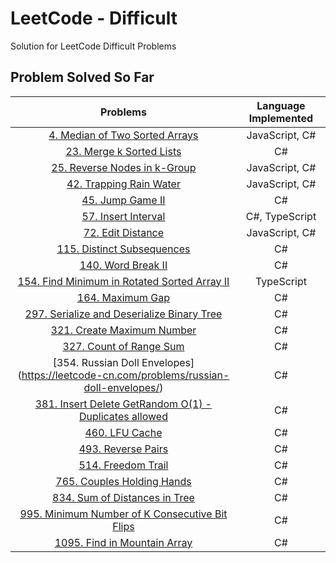 # LeetCode - Difficult

Solution for LeetCode Difficult Problems

## Problem Solved So Far

|                                                                 Problems                                                                  | Language Implemented |
| :---------------------------------------------------------------------------------------------------------------------------------------: | :------------------: |
|                      [4. Median of Two Sorted Arrays](https://leetcode-cn.com/problems/median-of-two-sorted-arrays/)                      |    JavaScript, C#    |
|                            [23. Merge k Sorted Lists](https://leetcode-cn.com/problems/merge-k-sorted-lists/)                             |          C#          |
|                        [25. Reverse Nodes in k-Group](https://leetcode-cn.com/problems/reverse-nodes-in-k-group/)                         |    JavaScript, C#    |
|                             [42. Trapping Rain Water](https://leetcode-cn.com/problems/trapping-rain-water/)                              |    JavaScript, C#    |
|                                    [45. Jump Game II](https://leetcode-cn.com/problems/jump-game-ii/)                                     |          C#          |
|                                 [57. Insert Interval](https://leetcode-cn.com/problems/insert-interval/)                                  |    C#, TypeScript    |
|                                   [72. Edit Distance](https://leetcode-cn.com/problems/edit-distance/)                                    |    JavaScript, C#    |
|                           [115. Distinct Subsequences](https://leetcode-cn.com/problems/distinct-subsequences/)                           |          C#          |
|                                   [140. Word Break II](https://leetcode-cn.com/problems/word-break-ii/)                                   |          C#          |
|   [154. Find Minimum in Rotated Sorted Array II](https://leetcode-cn.com/problems/find-minimum-in-rotated-sorted-array-ii/submissions/)   |      TypeScript      |
|                                     [164. Maximum Gap](https://leetcode-cn.com/problems/maximum-gap/)                                     |          C#          |
|           [297. Serialize and Deserialize Binary Tree](https://leetcode-cn.com/problems/serialize-and-deserialize-binary-tree/)           |          C#          |
|                           [321. Create Maximum Number](https://leetcode-cn.com/problems/create-maximum-number/)                           |          C#          |
|                              [327. Count of Range Sum](https://leetcode-cn.com/problems/count-of-range-sum/)                              |          C#          |
|                         [354. Russian Doll Envelopes] (https://leetcode-cn.com/problems/russian-doll-envelopes/)                          |          C#          |
| [381. Insert Delete GetRandom O(1) - Duplicates allowed](https://leetcode-cn.com/problems/insert-delete-getrandom-o1-duplicates-allowed/) |          C#          |
|                                       [460. LFU Cache](https://leetcode-cn.com/problems/lfu-cache/)                                       |          C#          |
|                                   [493. Reverse Pairs](https://leetcode-cn.com/problems/reverse-pairs/)                                   |          C#          |
|                                   [514. Freedom Trail](https://leetcode-cn.com/problems/freedom-trail/)                                   |          C#          |
|                           [765. Couples Holding Hands](https://leetcode-cn.com/problems/couples-holding-hands/)                           |          C#          |
|                        [834. Sum of Distances in Tree](https://leetcode-cn.com/problems/sum-of-distances-in-tree/)                        |          C#          |
|       [995. Minimum Number of K Consecutive Bit Flips](https://leetcode-cn.com/problems/minimum-number-of-k-consecutive-bit-flips/)       |          C#          |
|                         [1095. Find in Mountain Array](https://leetcode-cn.com/problems/find-in-mountain-array/)                          |          C#          |
